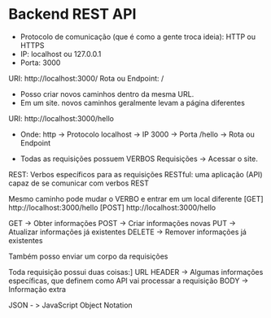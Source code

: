 # Backend REST API

- Protocolo de comunicação (que é como a gente troca ideia): HTTP ou HTTPS
- IP: localhost ou 127.0.0.1
- Porta: 3000

URI: http://localhost:3000/
Rota ou Endpoint: /

- Posso criar novos caminhos dentro da mesma URL.
- Em um site. novos caminhos geralmente levam a página diferentes

URI: http://localhost:3000/hello

- Onde: 
    http -> Protocolo
    localhost -> IP
    3000 -> Porta
    /hello -> Rota ou Endpoint

- Todas as requisições possuem VERBOS
    Requisições -> Acessar o site.

REST: Verbos específicos para as requisições
RESTful: uma aplicação (API) capaz de se comunicar com verbos REST

Mesmo caminho pode mudar o VERBO e entrar em um local diferente
[GET] http://localhost:3000/hello
[POST] http://localhost:3000/hello

GET -> Obter informações
POST -> Criar informações novas
PUT -> Atualizar informações já existentes
DELETE -> Remover informações já existentes

Também posso enviar um corpo da requisições

Toda requisição possui duas coisas:]
    URL
    HEADER -> Algumas informações específicas, que definem como API vai processar a requisição
    BODY -> Informação extra

JSON - > JavaScript Object Notation